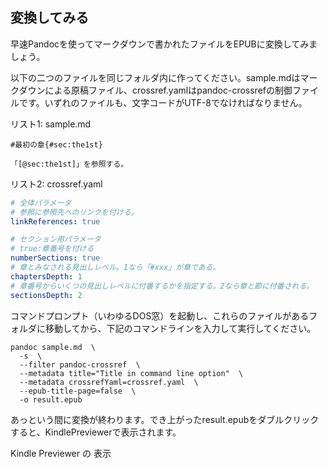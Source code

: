 ## 変換してみる


早速Pandocを使ってマークダウンで書かれたファイルをEPUBに変換してみましょう。

以下の二つのファイルを同じフォルダ内に作ってください。sample.mdはマークダウンによる原稿ファイル、crossref.yamlはpandoc-crossrefの制御ファイルです。いずれのファイルも、文字コードがUTF-8でなければなりません。

リスト1: sample.md
```
#最初の章{#sec:the1st}

「[@sec:the1st]」を参照する。
```

リスト2: crossref.yaml
```yaml
# 全体パラメータ
# 参照に参照先へのリンクを付ける。
linkReferences: true

# セクション用パラメータ
# true:章番号を付ける
numberSections: true  
# 章とみなされる見出しレベル。1なら「#xxx」が章である。
chaptersDepth: 1
# 章番号からいくつの見出しレベルに付番するかを指定する。2なら章と節に付番される。
sectionsDepth: 2
```

コマンドプロンプト（いわゆるDOS窓）を起動し、これらのファイルがあるフォルダに移動してから、下記のコマンドラインを入力して実行してください。

```
pandoc sample.md  \
  -s  \
  --filter pandoc-crossref  \
  --metadata title="Title in command line option"  \
  --metadata crossrefYaml=crossref.yaml  \
  --epub-title-page=false  \
  -o result.epub
```

あっという間に変換が終わります。でき上がったresult.epubをダブルクリックすると、KindlePreviewerで表示されます。


Kindle Previewer の 表示


